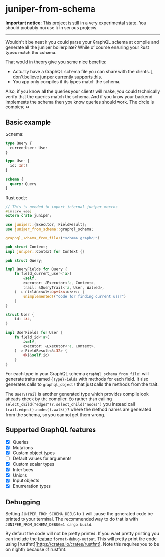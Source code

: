 # juniper-from-schema

**Important notice**: This project is still in a very experimental state. You should probably not use it in serious projects.

---

Wouldn't it be neat if you could parse your GraphQL schema at compile and generate all the juniper boilerplate? While of course ensuring your Rust types match the schema.

That would in theory give you some nice benefits:

- Actually have a GraphQL schema file you can share with the clients. [I don't believe juniper currently supports this.](https://github.com/graphql-rust/juniper#features)
- You app only compiles if its types match the schema.

Also, if you know all the queries your clients will make, you could technically verify that the queries match the schema. And if you know your backend implements the schema then you know queries should work. The circle is complete ♻️

## Basic example

Schema:

```graphql
type Query {
  currentUser: User
}

type User {
  id: Int!
}

schema {
  query: Query
}
```

Rust code:

```rust
// This is needed to import internal juniper macros
#[macro_use]
extern crate juniper;

use juniper::{Executor, FieldResult};
use juniper_from_schema::graphql_schema;

graphql_schema_from_file!("schema.graphql")

pub struct Context;
impl juniper::Context for Context {}

pub struct Query;

impl QueryFields for Query {
    fn field_current_user<'a>(
        &self,
        executor: &Executor<'a, Context>,
        trail: &QueryTrail<'a, User, Walked>,
    ) -> FieldResult<Option<User>> {
        unimplemented!("code for finding current user")
    }
}

struct User {
    id: i32,
}

impl UserFields for User {
    fn field_id<'a>(
        &self,
        executor: &Executor<'a, Context>,
    ) -> FieldResult<&i32> {
        Ok(&self.id)
    }
}
```

For each type in your GraphQL schema `graphql_schema_from_file!` will generate traits named `{Type}Fields` with methods for each field. It also generates calls to `graphql_object!` that just calls the methods from the trait.

The `QueryTrail` is another generated type which provides compile look aheads check by the compiler. So rather than calling `select_child("edges")?.select_child("nodes")` you instead call `trail.edges().nodes().walk()?` where the method names are generated from the schema, so you cannot get them wrong.

## Supported GraphQL features

- [x] Queries
- [x] Mutations
- [x] Custom object types
- [ ] Default values for arguments
- [x] Custom scalar types
- [x] Interfaces
- [x] Unions
- [x] Input objects
- [x] Enumeration types

## Debugging

Setting `JUNIPER_FROM_SCHEMA_DEBUG` to `1` will cause the generated code be printed to your terminal. The recommended way to do that is with `JUNIPER_FROM_SCHEMA_DEBUG=1 cargo build`.

By default the code will not be pretty printed. If you want pretty printing you can include the [feature](https://doc.rust-lang.org/cargo/reference/manifest.html#the-features-section) `format-debug-output`. This will pretty print the code using [rustfmt][https://crates.io/crates/rustfmt]. Note this requires you to be on nightly because of rustfmt.
